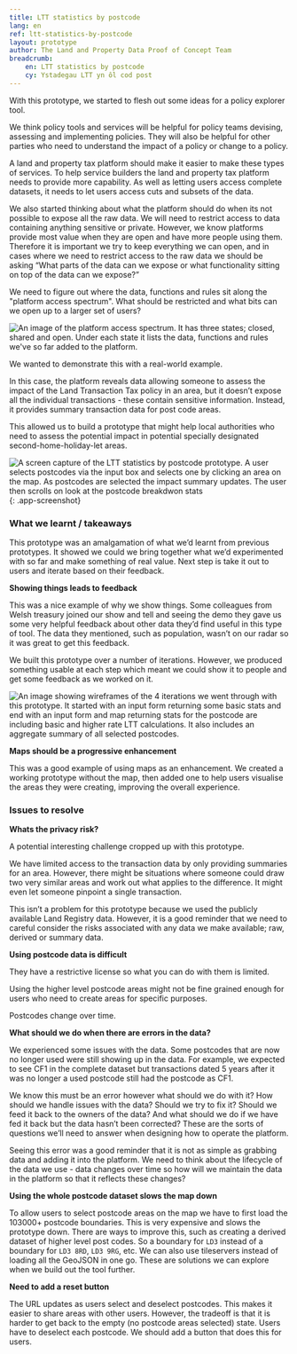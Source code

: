 ```yaml
---
title: LTT statistics by postcode
lang: en
ref: ltt-statistics-by-postcode
layout: prototype
author: The Land and Property Data Proof of Concept Team
breadcrumb:
    en: LTT statistics by postcode
    cy: Ystadegau LTT yn ôl cod post
---
```

With this prototype, we started to flesh out some ideas for a policy explorer tool.

We think policy tools and services will be helpful for policy teams devising, assessing and implementing policies. They will also be helpful for other parties who need to understand the impact of a policy or change to a policy.

A land and property tax platform should make it easier to make these types of services. To help service builders the land and property tax platform needs to provide more capability. As well as letting users access complete datasets, it needs to let users access cuts and subsets of the data.

We also started thinking about what the platform should do when its not possible to expose all the raw data. We will need to restrict access to data containing anything sensitive or private. However, we know platforms provide most value when they are open and have more people using them. Therefore it is important we try to keep everything we can open, and in cases where we need to restrict access to the raw data we should be asking “What parts of the data can we expose or what functionality sitting on top of the data can we expose?”

We need to figure out where the data, functions and rules sit along the "platform access spectrum". What should be restricted and what bits can we open up to a larger set of users?

![An image of the platform access spectrum. It has three states; closed, shared and open. Under each state it lists the data, functions and rules we've so far added to the platform.](/property-data-poc/assets/images/platform-access-spectrum-progress.png)

We wanted to demonstrate this with a real-world example.

In this case, the platform reveals data allowing someone to assess the impact of the Land Transaction Tax policy in an area, but it doesn’t expose all the individual transactions - these contain sensitive information. Instead, it provides summary transaction data for post code areas.

This allowed us to build a prototype that might help local authorities who need to assess the potential impact in potential specially designated second-home-holiday-let areas.

![A screen capture of the LTT statistics by postcode prototype. A user selects postcodes via the input box and selects one by clicking an area on the map. As postcodes are selected the impact summary updates. The user then scrolls on look at the postcode breakdwon stats](/property-data-poc/assets/images/prototype-ltt-statistics-by-postcode-en.gif){: .app-screenshot}

### What we learnt / takeaways

This prototype was an amalgamation of what we’d learnt from previous prototypes. It showed we could we bring together what we’d experimented with so far and make something of real value. Next step is take it out to users and iterate based on their feedback.

**Showing things leads to feedback**

This was a nice example of why we show things. Some colleagues from Welsh treasury joined our show and tell and seeing the demo they gave us some very helpful feedback about other data they’d find useful in this type of tool. The data they mentioned, such as population, wasn’t on our radar so it was great to get this feedback.

We built this prototype over a number of iterations. However, we produced something usable at each step which meant we could show it to people and get some feedback as we worked on it.

![An image showing wireframes of the 4 iterations we went through with this prototype. It started with an input form returning some basic stats and end with an input form and map returning stats for the postcode are including basic and higher rate LTT calculations. It also includes an aggregate summary of all selected postcodes.](/property-data-poc/assets/images/prototype-by-postcode-iteration.png)

**Maps should be a progressive enhancement**

This was a good example of using maps as an enhancement. We created a working prototype without the map, then added one to help users visualise the areas they were creating, improving the overall experience.

### Issues to resolve

**Whats the privacy risk?**

A potential interesting challenge cropped up with this prototype.

We have limited access to the transaction data by only providing summaries for an area. However, there might be situations where someone could draw two very similar areas and work out what applies to the difference. It might even let someone pinpoint a single transaction. 

This isn’t a problem for this prototype because we used the publicly available Land Registry data. However, it is a good reminder that we need to careful consider the risks associated with any data we make available; raw, derived or summary data.

**Using postcode data is difficult**

They have a restrictive license so what you can do with them is limited.

Using the higher level postcode areas might not be fine grained enough for users who need to create areas for specific purposes.

Postcodes change over time.

**What should we do when there are errors in the data?**

We experienced some issues with the data. Some postcodes that are now no longer used were still showing up in the data. For example, we expected to see CF1 in the complete dataset but transactions dated 5 years after it was no longer a used postcode still had the postcode as CF1. 

We know this must be an error however what should we do with it? How should we handle issues with the data? Should we try to fix it? Should we feed it back to the owners of the data? And what should we do if we have fed it back but the data hasn’t been corrected? These are the sorts of questions we’ll need to answer when designing how to operate the platform.

Seeing this error was a good reminder that it is not as simple as grabbing data and adding it into the platform. We need to think about the lifecycle of the data we use - data changes over time so how will we maintain the data in the platform so that it reflects these changes?

**Using the whole postcode dataset slows the map down**

To allow users to select postcode areas on the map we have to first load the 103000+ postcode boundaries. This is very expensive and slows the prototype down. There are ways to improve this, such as creating a derived dataset of higher level post codes. So a boundary for `LD3` instead of a boundary for `LD3 8RD`, `LD3 9RG`, etc. We can also use tileservers instead of loading all the GeoJSON in one go. These are solutions we can explore when we build out the tool further.

**Need to add a reset button**

The URL updates as users select and deselect postcodes. This makes it easier to share areas with other users. However, the tradeoff is that it is harder to get back to the empty (no postcode areas selected) state. Users have to deselect each postcode. We should add a button that does this for users.
